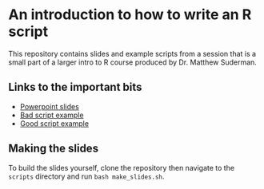 # An introduction to how to write an R script

This repository contains slides and example scripts from a session that is a small part of a larger intro to R course produced by Dr. Matthew Suderman. 

## Links to the important bits

- [Powerpoint slides](slides/how_to_write_a_script_final.pptx)
- [Bad script example](scripts/bad_script.R)
- [Good script example](scripts/good_script.R)

## Making the slides

To build the slides yourself, clone the repository then navigate to the `scripts` directory and run `bash make_slides.sh`.